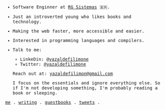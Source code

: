 <samp>
  
- Software Enginner at [RG Sistemas](http://www.rgsistemas.com.br) 🇧🇷.
  
- Just an introverted young who likes books and technology.

- Making the web faster, more accessible and easier.
   
- Interested in programming languages and compilers.
  
<!--   - [Atomic Habits: An Easy & Proven Way to Build Good Habits & Break Bad Ones](https://www.amazon.com.br/gp/product/B07D23CFGR/ref=dbs_a_def_rwt_bibl_vppi_i1) 
  - [Arquitetura Limpa na Prática](https://pay.hotmart.com/O59619511K?checkoutMode=10).
  - [The Software Design & Architecture
    Handbook](https://solidbook.io).
-->
  
- Talk to me:
   - LinkeDin: [@yazaldefilimone](https://www.linkedin.com/in/yazalde-filimone)
   - Twitter:  [@yazaldefilimone](https://twitter.com/yazaldefilimone)
  
  Reach out at: [yazaldefilimon@gmail.com](mailto:yazaldefilimon@gmail.com)
  
  I focus on the essentials and ignore everything else. So if I'm not developing something, I'm probably reading a book or sleeping.
  
<!--   START_ SECTIONwaka -->
<!--END_ SECTIONwaka-->

  <p align="enter">
    <a href="https://yazaldefilimone.com">me</a> .
    <a href="https://yazaldefilimone.com/writing">writing</a> .
    <a href="https://yazaldefilimone.com/guestbook">guestbooks</a> .
    <a href="https://twitter.com/yazaldefilimone">tweets</a> .
<!--     <a href="https://www.buymeacoffee.com/yazaldefilimone">sponsor</a> -->
</p>
